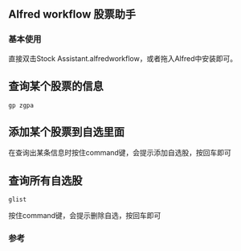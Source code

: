 

## Alfred workflow 股票助手


### 基本使用


直接双击Stock Assistant.alfredworkflow，或者拖入Alfred中安装即可。


## 查询某个股票的信息
```
gp zgpa
```

## 添加某个股票到自选里面

在查询出某条信息时按住command键，会提示添加自选股，按回车即可

## 查询所有自选股

```
glist
```


按住command键，会提示删除自选，按回车即可





### 参考

